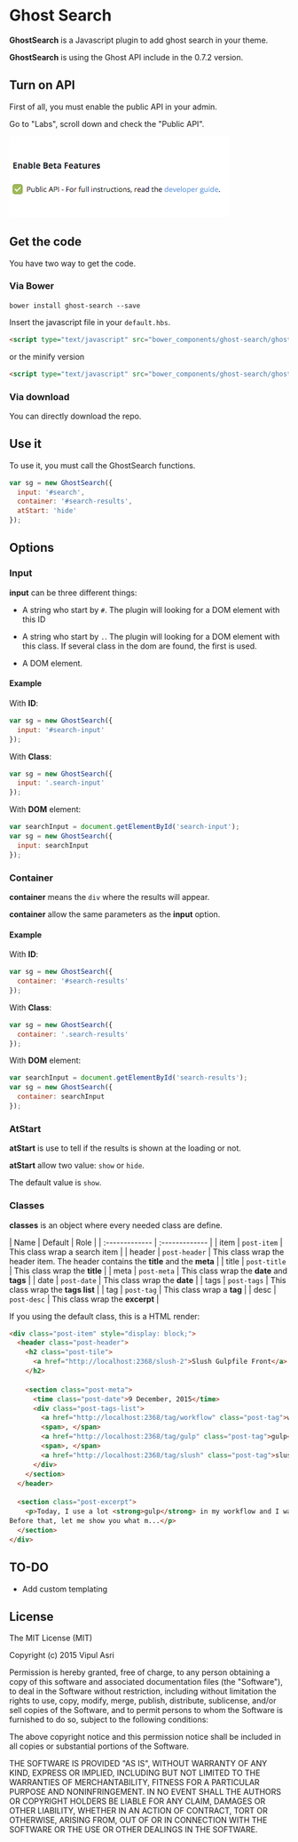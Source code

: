 # Ghost Search
**GhostSearch** is a Javascript plugin to add ghost search in your theme.

**GhostSearch** is using the Ghost API include in the 0.7.2 version.

## Turn on API
First of all, you must enable the public API in your admin.

Go to "Labs", scroll down and check the "Public API".

![Enable Api](/images/enable-api.png)

## Get the code

You have two way to get the code.

### Via Bower
```shell
bower install ghost-search --save
```

Insert the javascript file in your ```default.hbs```.
```html
<script type="text/javascript" src="bower_components/ghost-search/ghost-search.js"></script>
```

or the minify version

```html
<script type="text/javascript" src="bower_components/ghost-search/ghost-search.min.js"></script>
```

### Via download
You can directly download the repo.

## Use it
To use it, you must call the GhostSearch functions.

```javascript
var sg = new GhostSearch({
  input: '#search',
  container: '#search-results',
  atStart: 'hide'
});
```

## Options
### Input
**input** can be three different things:
- A string who start by ```#```. The plugin will looking for a DOM element with this ID

- A string who start by ```.```. The plugin will looking for a DOM element with this class. If several class in the dom are found, the first is used.

- A DOM element.

#### Example
With **ID**:
```js
var sg = new GhostSearch({
  input: '#search-input'
});
```

With **Class**:
```js
var sg = new GhostSearch({
  input: '.search-input'
});
```

With **DOM** element:
```js
var searchInput = document.getElementById('search-input');
var sg = new GhostSearch({
  input: searchInput
});
```

### Container
**container** means the ```div``` where the results will appear.

**container** allow the same parameters as the **input** option.

#### Example
With **ID**:
```js
var sg = new GhostSearch({
  container: '#search-results'
});
```

With **Class**:
```js
var sg = new GhostSearch({
  container: '.search-results'
});
```

With **DOM** element:
```js
var searchInput = document.getElementById('search-results');
var sg = new GhostSearch({
  container: searchInput
});
```

### AtStart
**atStart** is use to tell if the results is shown at the loading or not.

**atStart** allow two value: ```show``` or ```hide```.

The default value is ```show```.

### Classes
**classes** is an object where every needed class are define.

| Name | Default | Role |
| :------------- | :------------- |
| item | ```post-item``` | This class wrap a search item |
| header | ```post-header``` | This class wrap the header item. The header contains the **title** and the **meta** |
| title | ```post-title``` | This class wrap the **title** |
| meta | ```post-meta``` | This class wrap the **date** and **tags** |
| date | ```post-date``` | This class wrap the **date** |
| tags | ```post-tags``` | This class wrap the **tags list** |
| tag | ```post-tag``` | This class wrap a **tag** |
| desc | ```post-desc``` | This class wrap the **excerpt** |

If you using the default class, this is a HTML render:
```html
<div class="post-item" style="display: block;">
  <header class="post-header">
    <h2 class="post-tile">
      <a href="http://localhost:2368/slush-2">Slush Gulpfile Front</a>
    </h2>

    <section class="post-meta">
      <time class="post-date">9 December, 2015</time>
      <div class="post-tags-list">
        <a href="http://localhost:2368/tag/workflow" class="post-tag">workflow</a>
        <span>, </span>
        <a href="http://localhost:2368/tag/gulp" class="post-tag">gulp</a>
        <span>, </span>
        <a href="http://localhost:2368/tag/slush" class="post-tag">slush</a>
      </div>
    </section>
  </header>

  <section class="post-excerpt">
    <p>Today, I use a lot <strong>gulp</strong> in my workflow and I want to share with you my Slush generator. <br>
Before that, let me show you what m...</p>
  </section>
</div>
```

## TO-DO
- Add custom templating

## License
The MIT License (MIT)

Copyright (c) 2015 Vipul Asri

Permission is hereby granted, free of charge, to any person obtaining a copy
of this software and associated documentation files (the "Software"), to deal
in the Software without restriction, including without limitation the rights
to use, copy, modify, merge, publish, distribute, sublicense, and/or sell
copies of the Software, and to permit persons to whom the Software is
furnished to do so, subject to the following conditions:

The above copyright notice and this permission notice shall be included in
all copies or substantial portions of the Software.

THE SOFTWARE IS PROVIDED "AS IS", WITHOUT WARRANTY OF ANY KIND, EXPRESS OR
IMPLIED, INCLUDING BUT NOT LIMITED TO THE WARRANTIES OF MERCHANTABILITY,
FITNESS FOR A PARTICULAR PURPOSE AND NONINFRINGEMENT. IN NO EVENT SHALL THE
AUTHORS OR COPYRIGHT HOLDERS BE LIABLE FOR ANY CLAIM, DAMAGES OR OTHER
LIABILITY, WHETHER IN AN ACTION OF CONTRACT, TORT OR OTHERWISE, ARISING FROM,
OUT OF OR IN CONNECTION WITH THE SOFTWARE OR THE USE OR OTHER DEALINGS IN
THE SOFTWARE.
